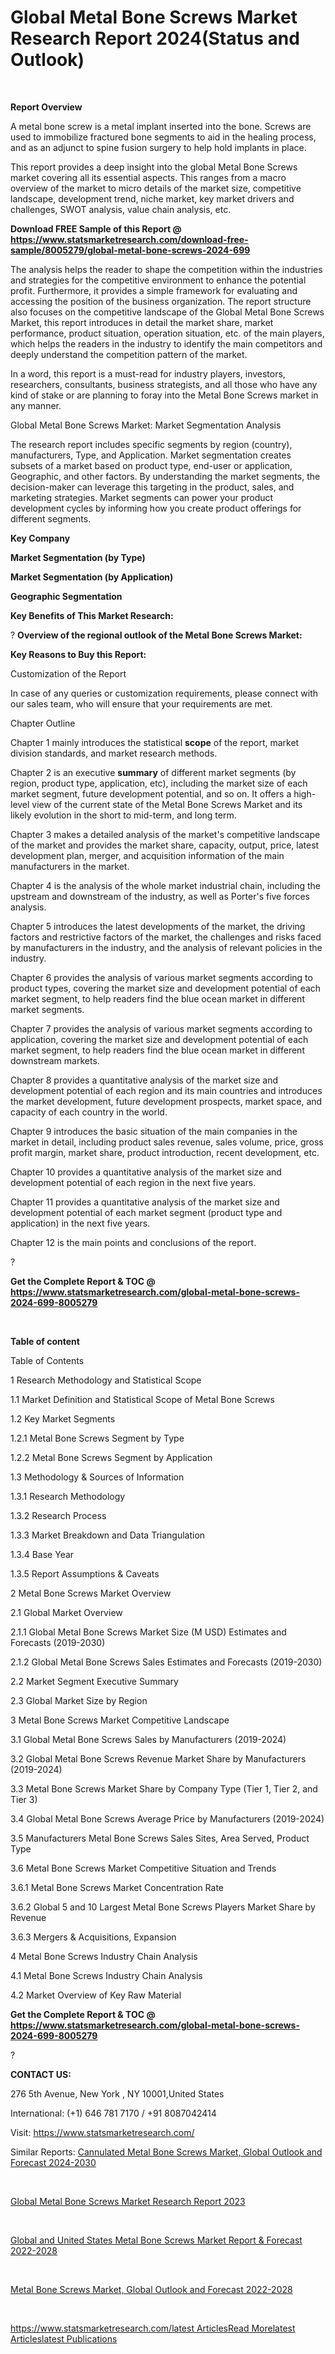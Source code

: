 <h1>Global Metal Bone Screws Market Research Report 2024(Status and Outlook)</h1><br/><p><strong>Report Overview</strong></p>
 
 
 
 <p>A metal bone screw is a metal implant inserted into the bone. Screws are used to immobilize fractured bone segments to aid in the healing process, and as an adjunct to spine fusion surgery to help hold implants in place.</p>
 
 
 
 <p>This report provides a deep insight into the global Metal Bone Screws market covering all its essential aspects. This ranges from a macro overview of the market to micro details of the market size, competitive landscape, development trend, niche market, key market drivers and challenges, SWOT analysis, value chain analysis, etc.</p>
 
 
 
 <p><strong>Download FREE Sample of this Report @ <a href="https://www.statsmarketresearch.com/download-free-sample/8005279/global-metal-bone-screws-2024-699">https://www.statsmarketresearch.com/download-free-sample/8005279/global-metal-bone-screws-2024-699</a></strong></p>
 
 
 
 <p>The analysis helps the reader to shape the competition within the industries and strategies for the competitive environment to enhance the potential profit. Furthermore, it provides a simple framework for evaluating and accessing the position of the business organization. The report structure also focuses on the competitive landscape of the Global Metal Bone Screws Market, this report introduces in detail the market share, market performance, product situation, operation situation, etc. of the main players, which helps the readers in the industry to identify the main competitors and deeply understand the competition pattern of the market.</p>
 
 
 
 <p>In a word, this report is a must-read for industry players, investors, researchers, consultants, business strategists, and all those who have any kind of stake or are planning to foray into the Metal Bone Screws market in any manner.</p>
 
 
 
 <p>Global Metal Bone Screws Market: Market Segmentation Analysis</p>
 
 
 
 <p>The research report includes specific segments by region (country), manufacturers, Type, and Application. Market segmentation creates subsets of a market based on product type, end-user or application, Geographic, and other factors. By understanding the market segments, the decision-maker can leverage this targeting in the product, sales, and marketing strategies. Market segments can power your product development cycles by informing how you create product offerings for different segments.</p>
 
 
 
 <p><strong>Key Company</strong></p>
 
 
 
 <p><strong>Market Segmentation (by Type)</strong></p>
 
 
 
 <p><strong>Market Segmentation (<strong>by Application</strong>)</strong></p>
 
 
 
 <p><strong>Geographic Segmentation</strong></p>
 
 
 
 <p><strong>Key Benefits of This Market Research:</strong></p>
 
 
 
 <p>? <strong>Overview of the regional outlook of the Metal Bone Screws Market:</strong></p>
 
 
 
 <p><strong>Key <strong>Reasons to Buy</strong> this Report:</strong></p>
 
 
 
 <p>Customization of the Report</p>
 
 
 
 <p>In case of any queries or customization requirements, please connect with our sales team, who will ensure that your requirements are met.</p>
 
 
 
 <p>Chapter Outline</p>
 
 
 
 <p>Chapter 1 mainly introduces the statistical <strong>scope</strong> of the report, market division standards, and market research methods.</p>
 
 
 
 <p>Chapter 2 is an executive <strong>summary</strong> of different market segments (by region, product type, application, etc), including the market size of each market segment, future development potential, and so on. It offers a high-level view of the current state of the Metal Bone Screws Market and its likely evolution in the short to mid-term, and long term.</p>
 
 
 
 <p>Chapter 3 makes a detailed analysis of the market&#39;s competitive landscape of the market and provides the market share, capacity, output, price, latest development plan, merger, and acquisition information of the main manufacturers in the market.</p>
 
 
 
 <p>Chapter 4 is the analysis of the whole market industrial chain, including the upstream and downstream of the industry, as well as Porter&#39;s five forces analysis.</p>
 
 
 
 <p>Chapter 5 introduces the latest developments of the market, the driving factors and restrictive factors of the market, the challenges and risks faced by manufacturers in the industry, and the analysis of relevant policies in the industry.</p>
 
 
 
 <p>Chapter 6 provides the analysis of various market segments according to product types, covering the market size and development potential of each market segment, to help readers find the blue ocean market in different market segments.</p>
 
 
 
 <p>Chapter 7 provides the analysis of various market segments according to application, covering the market size and development potential of each market segment, to help readers find the blue ocean market in different downstream markets.</p>
 
 
 
 <p>Chapter 8 provides a quantitative analysis of the market size and development potential of each region and its main countries and introduces the market development, future development prospects, market space, and capacity of each country in the world.</p>
 
 
 
 <p>Chapter 9 introduces the basic situation of the main companies in the market in detail, including product sales revenue, sales volume, price, gross profit margin, market share, product introduction, recent development, etc.</p>
 
 
 
 <p>Chapter 10 provides a quantitative analysis of the market size and development potential of each region in the next five years.</p>
 
 
 
 <p>Chapter 11 provides a quantitative analysis of the market size and development potential of each market segment (product type and application) in the next five years.</p>
 
 
 
 <p>Chapter 12 is the main points and conclusions of the report.</p>
 
 
 
 <p>? </p>
 
 
 
 <div><b>Get the Complete Report & TOC @ <a href="https://www.statsmarketresearch.com/global-metal-bone-screws-2024-699-8005279">https://www.statsmarketresearch.com/global-metal-bone-screws-2024-699-8005279</a></b></div>
 
 
 
 <p><br />
 
 <b>Table of content</b></p>
 
 
 
 <p>Table of Contents<br />
 
 1 Research Methodology and Statistical Scope<br />
 
 1.1 Market Definition and Statistical Scope of Metal Bone Screws<br />
 
 1.2 Key Market Segments<br />
 
 1.2.1 Metal Bone Screws Segment by Type<br />
 
 1.2.2 Metal Bone Screws Segment by Application<br />
 
 1.3 Methodology & Sources of Information<br />
 
 1.3.1 Research Methodology<br />
 
 1.3.2 Research Process<br />
 
 1.3.3 Market Breakdown and Data Triangulation<br />
 
 1.3.4 Base Year<br />
 
 1.3.5 Report Assumptions & Caveats<br />
 
 2 Metal Bone Screws Market Overview<br />
 
 2.1 Global Market Overview<br />
 
 2.1.1 Global Metal Bone Screws Market Size (M USD) Estimates and Forecasts (2019-2030)<br />
 
 2.1.2 Global Metal Bone Screws Sales Estimates and Forecasts (2019-2030)<br />
 
 2.2 Market Segment Executive Summary<br />
 
 2.3 Global Market Size by Region<br />
 
 3 Metal Bone Screws Market Competitive Landscape<br />
 
 3.1 Global Metal Bone Screws Sales by Manufacturers (2019-2024)<br />
 
 3.2 Global Metal Bone Screws Revenue Market Share by Manufacturers (2019-2024)<br />
 
 3.3 Metal Bone Screws Market Share by Company Type (Tier 1, Tier 2, and Tier 3)<br />
 
 3.4 Global Metal Bone Screws Average Price by Manufacturers (2019-2024)<br />
 
 3.5 Manufacturers Metal Bone Screws Sales Sites, Area Served, Product Type<br />
 
 3.6 Metal Bone Screws Market Competitive Situation and Trends<br />
 
 3.6.1 Metal Bone Screws Market Concentration Rate<br />
 
 3.6.2 Global 5 and 10 Largest Metal Bone Screws Players Market Share by Revenue<br />
 
 3.6.3 Mergers & Acquisitions, Expansion<br />
 
 4 Metal Bone Screws Industry Chain Analysis<br />
 
 4.1 Metal Bone Screws Industry Chain Analysis<br />
 
 4.2 Market Overview of Key Raw Material</p>
 
 
 
 <div><b>Get the Complete Report & TOC @ <a href="https://www.statsmarketresearch.com/global-metal-bone-screws-2024-699-8005279">https://www.statsmarketresearch.com/global-metal-bone-screws-2024-699-8005279</a></b></div>
 
 
 
 <p>? </p>
 
 
 
 <p><b>CONTACT US:</b><br />
 
 276 5th Avenue, New York , NY 10001,United States<br />
 
 International: (+1) 646 781 7170 / +91 8087042414<br />
 
 Visit: <a href="https://www.statsmarketresearch.com/">https://www.statsmarketresearch.com/</a><br />
 
 Similar Reports: <a href="https://www.statsmarketresearch.com/global-metal-bone-screws-2024-699-8005279">Cannulated Metal Bone Screws Market, Global Outlook and Forecast 2024-2030</a><br />
 
 <br />
 
 <a href="https://www.statsmarketresearch.com/global-metal-bone-screws-2024-699-8005279">Global Metal Bone Screws Market Research Report 2023</a><br />
 
 <br />
 
 <a href="https://www.statsmarketresearch.com/global-metal-bone-screws-2024-699-8005279">Global and United States Metal Bone Screws Market Report & Forecast 2022-2028</a><br />
 
 <br />
 
 <a href="https://www.statsmarketresearch.com/global-metal-bone-screws-2024-699-8005279">Metal Bone Screws Market, Global Outlook and Forecast 2022-2028</a><br />
 
 <br />
 
 <a href="https://gyeongbokgung.com">https://www.statsmarketresearch.com/</a><a href="https://hallyeomaritime.com">latest Articles</a><a href="https://jingwansa.com">Read More</a><a href="https://nguoiviet.jp/">latest Articles</a><a href="https://www.intelmarketresearch.com/">latest Publications</a></p>